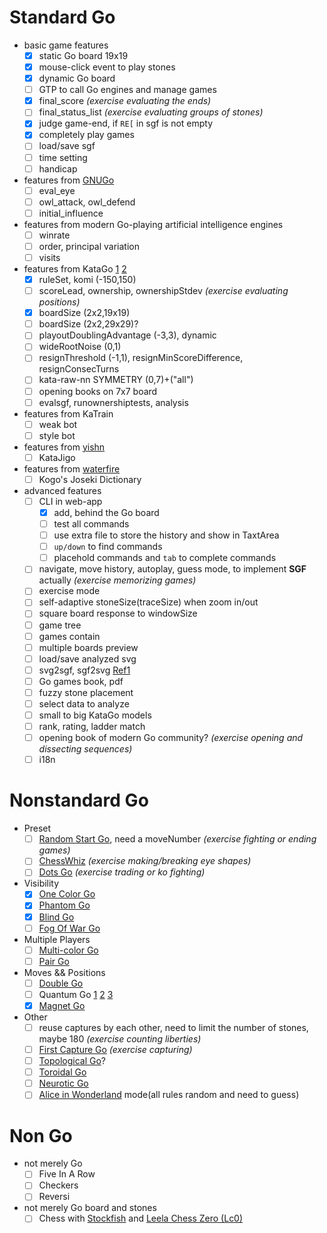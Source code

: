 # Standard Go

- basic game features
  - [x] static Go board 19x19
  - [x] mouse-click event to play stones
  - [x] dynamic Go board
  - [ ] GTP to call Go engines and manage games
  - [x] final_score *(exercise evaluating the ends)*
  - [ ] final_status_list *(exercise evaluating groups of stones)* 
  - [x] judge game-end, if `RE[` in sgf is not empty
  - [X] completely play games
  - [ ] load/save sgf
  - [ ] time setting
  - [ ] handicap
- features from [GNUGo](https://www.gnu.org/software/gnugo/gnugo_19.html#SEC200)  
  - [ ] eval_eye
  - [ ] owl_attack, owl_defend
  - [ ] initial_influence
- features from modern Go-playing artificial intelligence engines
  - [ ] winrate
  - [ ] order, principal variation 
  - [ ] visits
- features from KataGo [1](https://github.com/lightvector/KataGo/tree/master/cpp/configs) [2](https://github.com/lightvector/KataGo/tree/master/docs)
  - [x] ruleSet, komi (-150,150)
  - [ ] scoreLead, ownership, ownershipStdev *(exercise evaluating positions)*
  - [x] boardSize (2x2,19x19) 
  - [ ] boardSize (2x2,29x29)?
  - [ ] playoutDoublingAdvantage (-3,3), dynamic
  - [ ] wideRootNoise (0,1)
  - [ ] resignThreshold (-1,1), resignMinScoreDifference, resignConsecTurns
  - [ ] kata-raw-nn SYMMETRY (0,7)+("all")
  - [ ] opening books on 7x7 board
  - [ ] evalsgf, runownershiptests, analysis 
- features from KaTrain
  - [ ] weak bot
  - [ ] style bot 
- features from [yishn](https://github.com/yishn)
  - [ ] KataJigo 
- features from [waterfire](https://waterfire.us/joseki.htm)
  - [ ] Kogo's Joseki Dictionary
- advanced features 
  - [ ] CLI in web-app 
    - [x] add, behind the Go board
    - [ ] test all commands
    - [ ] use extra file to store the history and show in TaxtArea
    - [ ] `up/down` to find commands
    - [ ] placehold commands and `tab` to complete commands
  - [ ] navigate, move history, autoplay, guess mode, to implement **SGF** actually *(exercise memorizing games)* 
  - [ ] exercise mode
  - [ ] self-adaptive stoneSize(traceSize) when zoom in/out
  - [ ] square board response to windowSize
  - [ ] game tree
  - [ ] games contain
  - [ ] multiple boards preview
  - [ ] load/save analyzed svg
  - [ ] svg2sgf, sgf2svg [Ref1](https://github.com/julianandrews/sgf-render)
  - [ ] Go games book, pdf
  - [ ] fuzzy stone placement
  - [ ] select data to analyze
  - [ ] small to big KataGo models
  - [ ] rank, rating, ladder match 
  - [ ] opening book of modern Go community? *(exercise opening and dissecting sequences)*
  - [ ] i18n

# Nonstandard Go

- Preset
  - [ ] [Random Start Go](https://senseis.xmp.net/?RandomStartGo), need a moveNumber *(exercise fighting or ending games)*
  - [ ] [ChessWhiz](https://senseis.xmp.net/?ChessWhiz) *(exercise making/breaking eye shapes)* 
  - [ ] [Dots Go](https://senseis.xmp.net/?DotsGo) *(exercise trading or ko fighting)*
- Visibility
  - [x] [One Color Go](https://senseis.xmp.net/?OneColourGo)
  - [x] [Phantom Go](https://senseis.xmp.net/?PhantomGo)
  - [x] [Blind Go](https://senseis.xmp.net/?BlindGo)
  - [ ] [Fog Of War Go](https://senseis.xmp.net/?FogOfWar)
- Multiple Players
  - [ ] [Multi-color Go](https://senseis.xmp.net/?MultiColorGo)
  - [ ] [Pair Go](https://senseis.xmp.net/?PairGo)
- Moves && Positions
  - [ ] [Double Go](https://senseis.xmp.net/?DoubleGo)
  - [ ] Quantum Go [1](https://lifein19x19.com/viewtopic.php?f=9&t=18360) [2](https://senseis.xmp.net/?QuantumGo) [3](https://arxiv.org/abs/2007.12186)
  - [x] [Magnet Go](https://senseis.xmp.net/?ElectricGo)
- Other
  - [ ] reuse captures by each other, need to limit the number of stones, maybe 180 *(exercise counting liberties)*
  - [ ] [First Capture Go](https://senseis.xmp.net/?AtariGo) *(exercise capturing)*
  - [ ] [Topological Go](https://senseis.xmp.net/?TopologicalGo)?
  - [ ] [Toroidal Go](https://senseis.xmp.net/?ToroidalGo)
  - [ ] [Neurotic Go](https://senseis.xmp.net/?NeuroticGo)
  - [ ] [Alice in Wonderland](https://www.britannica.com/topic/Alices-Adventures-in-Wonderland) mode(all rules random and need to guess)

# Non Go

- not merely Go
  - [ ] Five In A Row
  - [ ] Checkers
  - [ ] Reversi
- not merely Go board and stones
  - [ ] Chess with [Stockfish](https://stockfishchess.org/) and [Leela Chess Zero (Lc0)](https://lczero.org/)
